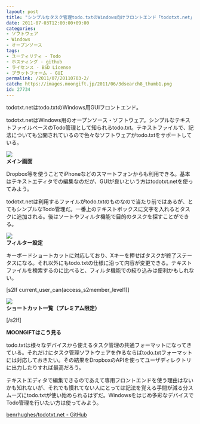 ```yaml
---
layout: post
title: "シンプルなタスク管理todo.txtのWindows向けフロントエンド「todotxt.net」"
date: 2011-07-03T12:00:00+09:00
categories:
- ソフトウェア
- Windows
- オープンソース
tags: 
- ユーティリティ - Todo
- ホスティング - github
- ライセンス - BSD License
- プラットフォーム - GUI
permalink: /2011/07/20110703-2/
catch: https://images.moongift.jp/2011/06/3dsearch8_thumb1.png
id: 27734
---
```

todotxt.netはtodo.txtのWindows用GUIフロントエンド。

  

todotxt.netはWindows用のオープンソース・ソフトウェア。シンプルなテキストファイルベースのTodo管理として知られるtodo.txt。テキストファイルで、記法についても公開されているので色々なソフトウェアがtodo.txtをサポートしている。

  

[![](https://images.moongift.jp/2011/06/3dsearch6_thumb1.png)](https://images.moongift.jp/2011/06/3dsearch61.png)  
**メイン画面**

  

Dropbox等を使うことでiPhoneなどのスマートフォンからも利用できる。基本はテキストエディタでの編集なのだが、GUIが良いという方はtodotxt.netを使ってみよう。

  
<!--more-->  

todotxt.netは利用するファイルがtodo.txtのものなので当たり前ではあるが、とてもシンプルなTodo管理だ。一番上のテキストボックスに文字を入れるとタスクに追加される。後はソートやフィルタ機能で目的のタスクを探すことができる。

  

[![](https://images.moongift.jp/2011/06/3dsearch8_thumb1.png)](https://images.moongift.jp/2011/06/3dsearch81.png)  
**フィルター設定**

  

キーボードショートカットに対応しており、Xキーを押せばタスクが終了ステータスになる。それ以外にもtodo.txtの仕様に沿って内容が変更できる。テキストファイルを検索するのに比べると、フィルタ機能での絞り込みは便利かもしれない。

  
[s2If current\_user\_can(access\_s2member\_level1)]

[![](https://images.moongift.jp/2011/06/3dsearch9_thumb1.png)](https://images.moongift.jp/2011/06/3dsearch91.png)  
**ショートカット一覧（プレミアム限定）**

[/s2If]  
  
  

**MOONGIFTはこう見る**

  

todo.txtは様々なデバイスから使えるタスク管理の共通フォーマットになってきている。それだけにタスク管理ソフトウェアを作るならばtodo.txtフォーマットには対応しておきたい。その結果をDropboxのAPIを使ってユーザディレクトリに出力したりすれば最高だろう。

  

テキストエディタで編集できるのであえて専用フロントエンドを使う理由はないかも知れないが、それでも慣れてない人にとっては記法を覚える手間が減る分スムーズにtodo.txtが使い始められるはずだ。Windowsをはじめ多彩なデバイスでTodo管理を行いたい方は使ってみよう。

  

[benrhughes/todotxt.net - GitHub](https://github.com/benrhughes/todotxt.net)

